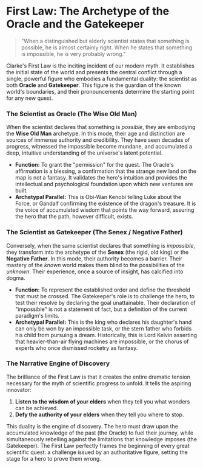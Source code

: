 # First Law: The Archetype of the Oracle and the Gatekeeper

> "When a distinguished but elderly scientist states that something is possible, he is almost certainly right. When he states that something is impossible, he is very probably wrong."

Clarke's First Law is the inciting incident of our modern myth. It establishes the initial state of the world and presents the central conflict through a single, powerful figure who embodies a fundamental duality: the scientist as both **Oracle** and **Gatekeeper**. This figure is the guardian of the known world's boundaries, and their pronouncements determine the starting point for any new quest.

### The Scientist as Oracle (The Wise Old Man)

When the scientist declares that something is *possible*, they are embodying the **Wise Old Man** archetype. In this mode, their age and distinction are sources of immense authority and credibility. They have seen decades of progress, witnessed the impossible become mundane, and accumulated a deep, intuitive understanding of the universe's latent potential.

*   **Function:** To grant the "permission" for the quest. The Oracle's affirmation is a blessing, a confirmation that the strange new land on the map is not a fantasy. It validates the hero's intuition and provides the intellectual and psychological foundation upon which new ventures are built.
*   **Archetypal Parallel:** This is Obi-Wan Kenobi telling Luke about the Force, or Gandalf confirming the existence of the dragon's treasure. It is the voice of accumulated wisdom that points the way forward, assuring the hero that the path, however difficult, exists.

### The Scientist as Gatekeeper (The Senex / Negative Father)

Conversely, when the same scientist declares that something is *impossible*, they transform into the archetype of the **Senex** (the rigid, old king) or the **Negative Father**. In this mode, their authority becomes a barrier. Their mastery of the *known* world makes them blind to the possibilities of the *unknown*. Their experience, once a source of insight, has calcified into dogma.

*   **Function:** To represent the established order and define the threshold that must be crossed. The Gatekeeper's role is to challenge the hero, to test their resolve by declaring the goal unattainable. Their declaration of "impossible" is not a statement of fact, but a definition of the current paradigm's limits.
*   **Archetypal Parallel:** This is the king who declares his daughter's hand can only be won by an impossible task, or the stern father who forbids his child from pursuing a dream. Historically, this is Lord Kelvin asserting that heavier-than-air flying machines are impossible, or the chorus of experts who once dismissed rocketry as fantasy.

### The Narrative Engine of Discovery

The brilliance of the First Law is that it creates the entire dramatic tension necessary for the myth of scientific progress to unfold. It tells the aspiring innovator:

1.  **Listen to the wisdom of your elders** when they tell you what wonders can be achieved.
2.  **Defy the authority of your elders** when they tell you where to stop.

This duality is the engine of discovery. The hero must draw upon the accumulated knowledge of the past (the Oracle) to fuel their journey, while simultaneously rebelling against the limitations that knowledge imposes (the Gatekeeper). The First Law perfectly frames the beginning of every great scientific quest: a challenge issued by an authoritative figure, setting the stage for a hero to prove them wrong.